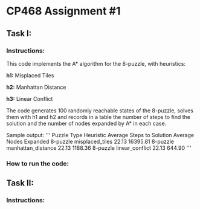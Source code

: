 # CP468 Assignment #1

## Task I:

### Instructions:

This code implements the A* algorithm for the 8-puzzle, with heuristics:

**h1:** Misplaced Tiles

**h2:** Manhattan Distance

**h3:** Linear Conflict

The code generates 100 randomly reachable states of the 8-puzzle, solves them with h1 and h2 and records in a table the number of steps to find the solution and the number of nodes expanded by A* in each case.

Sample output:
'''
Puzzle Type          Heuristic  Average Steps to Solution  Average Nodes Expanded
   8-puzzle    misplaced_tiles                      22.13                16395.81
   8-puzzle manhattan_distance                      22.13                 1188.36
   8-puzzle    linear_conflict                      22.13                  644.90
'''

### How to run the code:


## Task II:
### Instructions:
